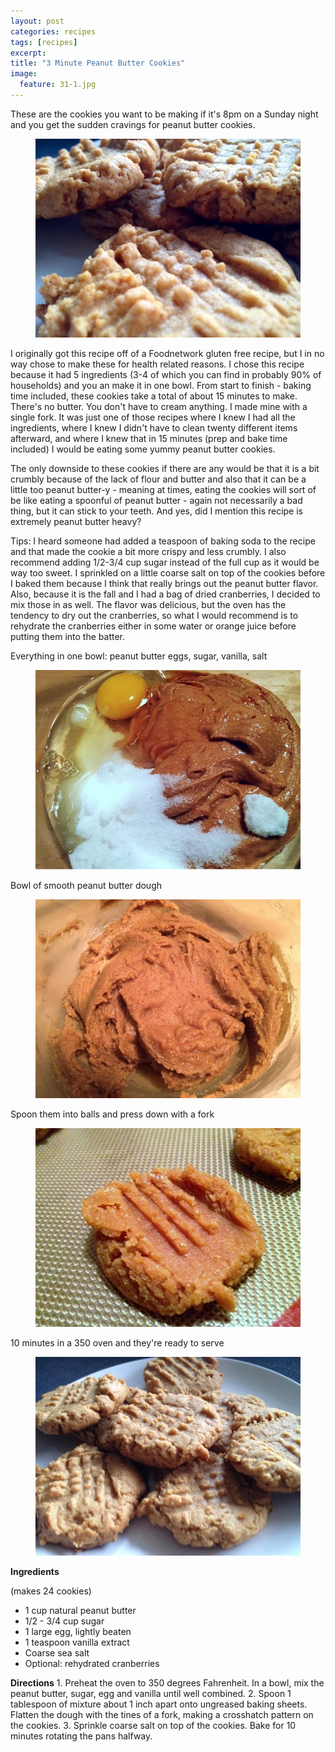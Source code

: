 ```yaml
---
layout: post
categories: recipes
tags: [recipes]
excerpt: 
title: "3 Minute Peanut Butter Cookies"
image:
  feature: 31-1.jpg
---
```


These are the cookies you want to be making if it's 8pm on a Sunday night and you get the sudden cravings for peanut butter cookies.

<figure> <img src='/images/31-2.jpg'> </figure>

I originally got this recipe off of a Foodnetwork gluten free recipe, but I in no way chose to make these for health related reasons.  I chose this recipe because it had 5 ingredients (3-4 of which you can find in probably 90% of households) and you an make it in one bowl.  From start to finish - baking time included, these cookies take a total of about 15 minutes to make.  There's no butter.  You don't have to cream anything.  I made mine with a single fork.  It was just one of those recipes where I  knew I had all the ingredients, where I knew I didn't have to clean twenty different items afterward, and where I knew that in 15 minutes (prep and bake time included) I would be eating some yummy peanut butter cookies.

The only downside to these cookies if there are any would be that it is a bit crumbly because of the lack of flour and butter and also that it can be a little too peanut butter-y - meaning at times, eating the cookies will sort of be like eating a spoonful of peanut butter - again not necessarily a bad thing, but it can stick to your teeth.  And yes, did I mention this recipe is extremely peanut butter heavy?

Tips: I heard someone had added a teaspoon of baking soda to the recipe and that made the cookie a bit more crispy and less crumbly.  I also recommend adding 1/2-3/4 cup sugar instead of the full cup as it would be way too sweet.  I sprinkled on a little coarse salt on top of the cookies before I baked them because I think that really brings out the peanut butter flavor. Also, because it is the fall and I had a bag of dried cranberries, I decided to mix those in as well.  The flavor was delicious, but the oven has the tendency to dry out the cranberries, so what I would recommend is to rehydrate the cranberries either in some water or orange juice before putting them into the batter.

Everything in one bowl: peanut butter eggs, sugar, vanilla, salt

<figure> <img src='/images/31-3.jpg'> </figure>

Bowl of smooth peanut butter dough

<figure> <img src='/images/31-4.jpg'> </figure>

Spoon them into balls and press down with a fork

<figure> <img src='/images/31-5.jpg'> </figure>

10 minutes in a 350 oven and they're ready to serve

<figure> <img src='/images/31-6.jpg'> </figure>

<section class='recipe'>
<p><strong>Ingredients</strong></p>

<p>(makes 24 cookies)</p>

<ul><li>1 cup natural peanut butter</li><li>1/2 - 3/4 cup sugar</li><li>1 large egg, lightly beaten</li><li>1 teaspoon vanilla extract</li><li>Coarse sea salt</li><li>Optional: rehydrated cranberries</li></ul>

<p><strong>Directions</strong>
1. Preheat the oven to 350 degrees Fahrenheit.  In a bowl, mix the peanut butter, sugar, egg and vanilla until well combined. 
2. Spoon 1 tablespoon of mixture about 1 inch apart onto ungreased baking sheets. Flatten the dough with the tines of a fork, making a crosshatch pattern on the cookies. 
3. Sprinkle coarse salt on top of the cookies. Bake for 10 minutes rotating the pans halfway.</p></section>